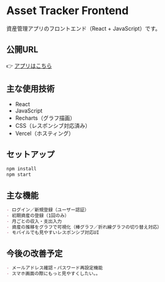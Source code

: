 # Asset Tracker Frontend

資産管理アプリのフロントエンド（React + JavaScript）です。

## 公開URL

👉 [アプリはこちら](https://asset-tracker-frontend.vercel.app/)

## 主な使用技術

- React
- JavaScript
- Recharts（グラフ描画）
- CSS（レスポンシブ対応済み）
- Vercel（ホスティング）

## セットアップ

```bash
npm install
npm start
```

## 主な機能

```md
- ログイン／新規登録（ユーザー認証）
- 初期資産の登録（1回のみ）
- 月ごとの収入・支出入力
- 資産の推移をグラフで可視化（棒グラフ／折れ線グラフの切り替え対応）
- モバイルでも見やすいレスポンシブ対応UI
```
## 今後の改善予定
```md
- メールアドレス確認・パスワード再設定機能
- スマホ画面の際にもっと見やすくしたい。。
```